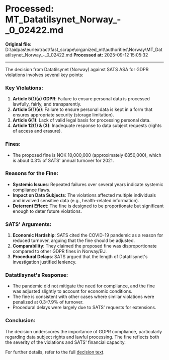# Processed: MT_Datatilsynet_Norway_-_0_02422.md

**Original file:** D:\aidpas\eurlextract\fast_scrape\organized_mt\authorities\Norway\MT_Datatilsynet_Norway_-_0_02422.md
**Processed at:** 2025-09-12 15:05:32

---

The decision from Datatilsynet (Norway) against SATS ASA for GDPR violations involves several key points:

### Key Violations:
1. **Article 5(1)(a) GDPR**: Failure to ensure personal data is processed lawfully, fairly, and transparently.
2. **Article 5(1)(e)**: Failure to ensure personal data is kept in a form that ensures appropriate security (storage limitation).
3. **Article 6(1)**: Lack of valid legal basis for processing personal data.
4. **Article 12(1) & (3)**: Inadequate response to data subject requests (rights of access and erasure).

### Fines:
- The proposed fine is NOK 10,000,000 (approximately €850,000), which is about 0.3% of SATS' annual turnover for 2021.

### Reasons for the Fine:
- **Systemic Issues**: Repeated failures over several years indicate systemic compliance flaws.
- **Impact on Data Subjects**: The violations affected multiple individuals and involved sensitive data (e.g., health-related information).
- **Deterrent Effect**: The fine is designed to be proportionate but significant enough to deter future violations.

### SATS' Arguments:
1. **Economic Hardship**: SATS cited the COVID-19 pandemic as a reason for reduced turnover, arguing that the fine should be adjusted.
2. **Comparability**: They claimed the proposed fine was disproportionate compared to other GDPR fines in Norway/EU.
3. **Procedural Delays**: SATS argued that the length of Datatilsynet's investigation justified leniency.

### Datatilsynet's Response:
- The pandemic did not mitigate the need for compliance, and the fine was adjusted slightly to account for economic conditions.
- The fine is consistent with other cases where similar violations were penalized at 0.3–7.9% of turnover.
- Procedural delays were largely due to SATS' requests for extensions.

### Conclusion:
The decision underscores the importance of GDPR compliance, particularly regarding data subject rights and lawful processing. The fine reflects both the severity of the violations and SATS' financial capacity.

For further details, refer to the full [decision text](https://gdprhub.eu/index.php?title=Datatilsynet_(Norway)_-_0/02422&oldid=31207).